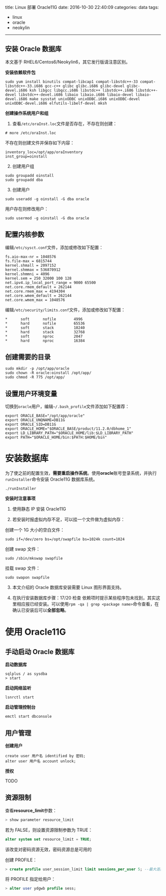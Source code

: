 title: Linux 部署 Oracle11G
date: 2016-10-30 22:40:09
categories: data
tags:

- linux
- oracle
- neokylin

---

## 安装 Oracle 数据库

本文基于 RHEL6/Centos6/Neokylin6，其它发行版请注意区别。

**安装依赖软件包**

```
sudo yum install binutils compat-libcap1 compat-libstdc++-33 compat-libstdc++-33.i686 gcc-c++ glibc glibc.i686 glibc-devel glibc-devel.i686 ksh libgcc libgcc.i686 libstdc++ libstdc++.i686 libstdc++-devel libstdc++-devel.i686 libaio libaio.i686 libaio-devel libaio-devel.i686 make sysstat unixODBC unixODBC.i686 unixODBC-devel unixODBC-devel.i686 elfutils-libelf-devel mksh
```

**创建操作系统用户和组**

1. 查看`/etc/oraInst.loc`文件是否存在，不存在则创建：

```
# more /etc/oraInst.loc
```

不存在则创建文件并保存如下内容：

```
inventory_loc=/opt/app/oraInventory
inst_group=oinstall
```

2. 创建用户组

```
sudo groupadd oinstall
sudo groupadd dba
```

3. 创建用户

```
sudo useradd -g oinstall -G dba oracle
```

用户存在则修改用户：

```
sudo usermod -g oinstall -G dba oracle
```

## 配置内核参数

编辑`/etc/sysct.conf`文件，添加或修改如下配置：

```
fs.aio-max-nr = 1048576
fs.file-max = 6815744
kernel.shmall = 2097152
kernel.shmmax = 536870912
kernel.shmmni = 4096
kernel.sem = 250 32000 100 128
net.ipv4.ip_local_port_range = 9000 65500
net.core.rmem_default = 262144
net.core.rmem_max = 4194304
net.core.wmem_default = 262144
net.core.wmem_max = 1048576
```

编辑`/etc/security/limits.conf`文件，添加或修改如下配置：

```
*      soft      nofile        4996
*      hard      nofile        65536
*      soft      stack         10240
*      hard      stack         32768
*      soft      nproc         2047
*      hard      nproc         16384
```

## 创建需要的目录

```
sudo mkdir -p /opt/app/oracle
sudo chown -R oracle:oinstall /opt/app/
sudo chmod -R 775 /opt/app/
```

## 设置用户环境变量

切换到`oracle`用户，编辑`~/.bash_profile`文件添加如下配置荐：

```
export ORACLE_BASE="/opt/app/oracle"
export ORACLE_UNQNAME=DB11G
export ORACLE_SID=DB11G
export ORACLE_HOME="$ORACLE_BASE/product/11.2.0/dbhome_1"
export LD_LIBRARY_PATH="$ORACLE_HOME/lib:$LD_LIBRARY_PATH"
export PATH="$ORACLE_HOME/bin:$PATH:$HOME/bin"
```

# 安装数据库

为了使之前的配置生效，**需要重启操作系统**。使用**oracle**账号登录系统，并执行`runInstaller`命令安装 Oracle11G 数据库系统。

```
./runInstaller
```

**安装时注意事项**

1. 使用静态 IP 安装 Oracle11G

2. 若安装时报虚拟内存不足，可以挂一个文件做为虚拟内存：

创建一个 1G 大小的空白文件：

```
sudo if=/dev/zero bs=/opt/swapfile bs=1024k count=1024
```

创建 swap 文件：

```
sudo /sbin/mkswap swapfile
```

挂载 swap 文件：

```
sudo swapon swapfile
```

3. 本文介绍的 Oracle 数据库安装需要 Linux 图形界面支持。

4. 在执行安装数据库步骤：17/20 检查 依赖项时提示某些程序包未找到，其实这里相应报已经安装。可以使用`rpm -qa | grep <package name>`命令查看，在确认已安装后可以**全部忽略**。

# 使用 Oracle11G

## 手动启动 Oracle 数据库

**启动数据库**

```
sqlplus / as sysdba
> start
```

**启动网络监听**

```
lsnrctl start
```

**启动管理控制台**

```
emctl start dbconsole
```

## 用户管理

**创建用户**

```
create user 用户名 identified by 密码;
alter user 用户名 account unlock;
```

**授权**

TODO

## 资源限制

查看**resource_limit**参数：

```sql
> show parameter resource_limit
```

若为 FALSE，则设置资源限制参数为 TRUE：

```sql
alter system set resource_limit = TRUE;
```

该改变对密码资源无效，密码资源总是可用的

创建 PROFILE：

```sql
> create profile user_session_limit limit sessions_per_user 5; --最大连接数限制为5
```

将 PROFILE 指定给用户：

```sql
> alter user ydgwb profile sess;
```

